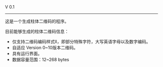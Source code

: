 V 0.1

----------------

这是一个生成柱体二维码的程序。

目前能够生成的柱体二维码信息：

+ 仅支持二维码编码样式Ⅱ，即部分特殊字符，大写英语字母以及数字编码。
+ 自适应 Version 0~10版本二维码。
+ 具有运行界面。
+ 数据容量范围：12~268 bytes

